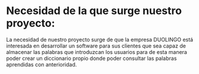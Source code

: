 # Necesidad de la que surge nuestro proyecto:

La necesidad de nuestro proyecto surge de que la empresa DUOLINGO está interesada en desarrollar un software para sus clientes que sea capaz de almacenar las palabras que introduzcan los usuarios para de esta manera poder crear un diccionario propio donde poder consultar las palabras aprendidas con anterioridad.